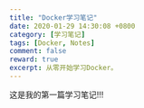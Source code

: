 ```yaml
---
title: "Docker学习笔记"
date: 2020-01-29 14:30:08 +0800
category: [学习笔记]
tags: [Docker, Notes]
comment: false
reward: true
excerpt: 从零开始学习Docker。
---
```

这是我的第一篇学习笔记!!!
